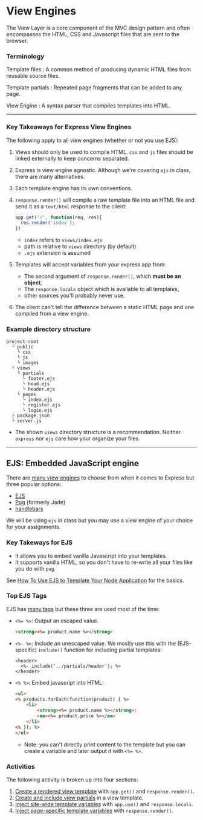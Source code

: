 # View Engines
The View Layer is a core component of the MVC design pattern and often encompasses the HTML, CSS and Javascript files that are sent to the browser. 

### Terminology
Template files
: A common method of producing dynamic HTML files from reusable source files.

Template partials
: Repeated page fragments that can be added to any page.

View Engine
: A syntax parser that compiles templates into HTML.

---

### Key Takeaways for Express View Engines
The following apply to all view engines (whether or not you use EJS):
1. Views should only be used to compile HTML. `css` and `js` files should be linked externally to keep concerns separated.
2. Express is view engine agnostic. Although we're covering `ejs` in class, there are many alternatives.
3. Each template engine has its own conventions. 
4. `response.render()` will compile a raw template file into an HTML file and send it as a `text/html` response to the client:

    ```js
    app.get('/', function(req, res){
      res.render('index');
    })
    ```
    - `index` refers to `views/index.ejs`
    - path is relative to `views` directory (by default)
    - `.ejs` extension is assumed

5. Templates will accept variables from your express app from:
    - The second argument of `response.render()`, which **must be an object**,
    - The `response.locals` object which is available to all templates,
    - other sources you'll probably never use.
6. The client can't tell the difference between a static HTML page and one compiled from a view engine.

### Example directory structure

```
project-root
  └ public
    └ css
    └ js
    └ images
  └ views
    └ partials
      └ footer.ejs
      └ head.ejs
      └ header.ejs
    └ pages
      └ index.ejs
      └ register.ejs
      └ login.ejs
  ├ package.json
  └ server.js
```

- The shown `views` directory structure is a recommendation. Neither `express` nor `ejs` care how your organize your files.

---

## EJS: Embedded JavaScript engine
There are [many view engines](https://expressjs.com/en/resources/template-engines.html) to choose from when it comes to Express but three popular options:
- [EJS](https://ejs.co/)
- [Pug](https://github.com/pugjs/pug) (formerly Jade)
- [handlebars](https://github.com/pillarjs/hbs)

We will be using `ejs` in class but you may use a view engine of your choice for your assignments.

### Key Takeways for EJS
- It allows you to embed vanilla Javascript into your templates.
- It supports vanilla HTML, so you don't have to re-write all your files like you do with `pug`.

See [How To Use EJS to Template Your Node Application](https://www.digitalocean.com/community/tutorials/how-to-use-ejs-to-template-your-node-application) for the basics.

### Top EJS Tags
EJS has [many tags](https://www.npmjs.com/package/ejs#user-content-tags) but these three are used most of the time:
- `<%= %>`: Output an escaped value.

    ```html
    <strong><%= product.name %></strong>
    ```
- `<%- %>`: Include an unescaped value. We mostly use this with the (EJS-specific) `include()` function for including partial templates:
    
    ```
    <header>
      <%- include('../partials/header'); %>
    </header>
    ```

- `<% %>`: Embed javascript into HTML:

    ```html
    <ul>
    <% products.forEach(function(product) { %>
        <li>
            <strong><%= product.name %></strong>: 
            <em><%= product.price %></em>
        </li>
    <% }); %>
    </ul>
    ```

    - Note: you can't directly print content to the template but you can create a variable and later output it with `<%= %>`.

### Activities
The following activity is broken up into four sections:
1. [Create a rendered view template](https://github.com/sait-wbdv/sample-code/tree/master/backend/express/views/1-create-views) with `app.get()` and `response.render()`.
2. [Create and include view partials](https://github.com/sait-wbdv/sample-code/tree/master/backend/express/views/2-include-partials) in a view template.
3. [Inject site-wide template variables](https://github.com/sait-wbdv/sample-code/tree/master/backend/express/views/3-global-variables) with `app.use()` and `response.locals`.
4. [Inject page-specific template variables](https://github.com/sait-wbdv/sample-code/tree/master/backend/express/views/4-local-variables) with `response.render()`.